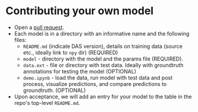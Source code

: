# Contributing your own model

- Open a [pull request](https://github.com/janclemenslab/das-menagerie/pulls).
- Each model is in a directory with an informative name and the following files:
    - `README.md` (indicate DAS version), details on training data (source etc., ideally link to `npy` dir) (REQUIRED)
    - `model` - directory with the model and the params file (REQUIRED).
    - `data.ext` - file or directory with test data. Ideally with groundtruth annotations for testing the model (OPTIONAL)
    - `demo.ipynb` - load the data, run model with test data and post process, visualize predictions, and compare predictions to groundtruth. (OPTIONAL)
- Upon acceptance, we will add an entry for your model to the table in the repo's top-level `README.md`.